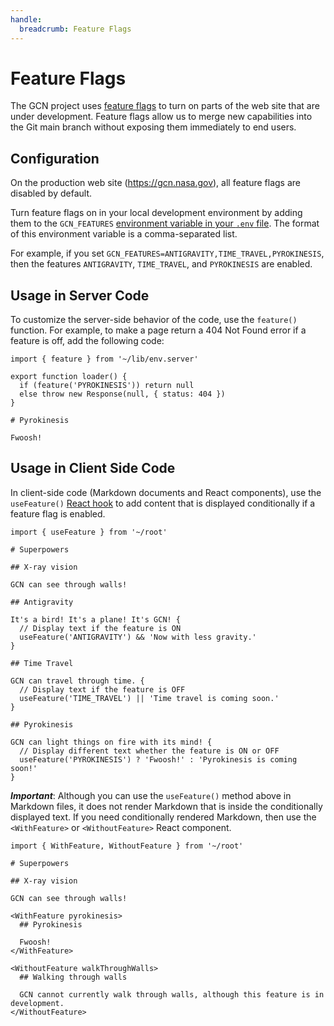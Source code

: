 ```yaml
---
handle:
  breadcrumb: Feature Flags
---
```


# Feature Flags

The GCN project uses [feature flags](https://www.atlassian.com/continuous-delivery/principles/feature-flags) to turn on parts of the web site that are under development. Feature flags allow us to merge new capabilities into the Git main branch without exposing them immediately to end users.

## Configuration

On the production web site (https://gcn.nasa.gov), all feature flags are disabled by default.

Turn feature flags on in your local development environment by adding them to the `GCN_FEATURES` [environment variable in your `.env` file](configuration). The format of this environment variable is a comma-separated list.

For example, if you set `GCN_FEATURES=ANTIGRAVITY,TIME_TRAVEL,PYROKINESIS`, then the features `ANTIGRAVITY`, `TIME_TRAVEL`, and `PYROKINESIS` are enabled.

## Usage in Server Code

To customize the server-side behavior of the code, use the `feature()` function. For example, to make a page return a 404 Not Found error if a feature is off, add the following code:

```text
import { feature } from '~/lib/env.server'

export function loader() {
  if (feature('PYROKINESIS')) return null
  else throw new Response(null, { status: 404 })
}

# Pyrokinesis

Fwoosh!
```

## Usage in Client Side Code

In client-side code (Markdown documents and React components), use the `useFeature()` [React hook](https://react.dev/learn/reusing-logic-with-custom-hooks) to add content that is displayed conditionally if a feature flag is enabled.

```text
import { useFeature } from '~/root'

# Superpowers

## X-ray vision

GCN can see through walls!

## Antigravity

It's a bird! It's a plane! It's GCN! {
  // Display text if the feature is ON
  useFeature('ANTIGRAVITY') && 'Now with less gravity.'
}

## Time Travel

GCN can travel through time. {
  // Display text if the feature is OFF
  useFeature('TIME_TRAVEL') || 'Time travel is coming soon.'
}

## Pyrokinesis

GCN can light things on fire with its mind! {
  // Display different text whether the feature is ON or OFF
  useFeature('PYROKINESIS') ? 'Fwoosh!' : 'Pyrokinesis is coming soon!'
}
```

**_Important_**: Although you can use the `useFeature()` method above in Markdown files, it does not render Markdown that is inside the conditionally displayed text. If you need conditionally rendered Markdown, then use the `<WithFeature>` or `<WithoutFeature>` React component.

```text
import { WithFeature, WithoutFeature } from '~/root'

# Superpowers

## X-ray vision

GCN can see through walls!

<WithFeature pyrokinesis>
  ## Pyrokinesis

  Fwoosh!
</WithFeature>

<WithoutFeature walkThroughWalls>
  ## Walking through walls

  GCN cannot currently walk through walls, although this feature is in development.
</WithoutFeature>
```
